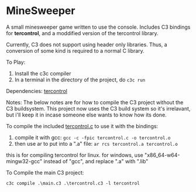 # MineSweeper

A small minesweeper game written to use the console. Includes C3 bindings for **tercontrol**, and a moddified version of the 
tercontrol library.

Currently, C3 does not support using header only libraries. Thus,
a conversion of some kind is required to a normal C library.

To Play:
1. Install the c3c compiler
2. In a terminal in the directory of the project, do `c3c run`

Dependencies:
[tercontrol](https://github.com/ZackeryRSmith/tercontrol.git)

Notes:
The below notes are for how to compile the C3 project without the C3 buildsystem. This project now uses the 
C3 build system so it's irrelavant, but i'll keep it in incase someone else wants to know how its done.

To compile the included [tercontrol.c](tercontrol.c) to use it with the bindings:
1. compile it with gcc: `gcc -c -fpic tercontrol.c -o tercontrol.o`
2. then use ar to put into a ".a" file: `ar rcs tercontrol.a tercontrol.o`

this is for compiling tercontrol for linux. for windows, use "x86_64-w64-mingw32-gcc" instead of "gcc", 
and replace ".a" with ".lib"

To Compile the main C3 project:

`c3c compile .\main.c3 .\tercontrol.c3 -l tercontrol`
